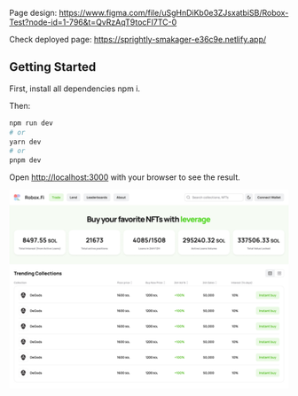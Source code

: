 Page design: https://www.figma.com/file/uSgHnDiKb0e3ZJsxatbiSB/Robox-Test?node-id=1-796&t=QvRzAqT9tocFI7TC-0

Check deployed page: https://sprightly-smakager-e36c9e.netlify.app/

## Getting Started

First, install all dependencies npm i.

Then:

```bash
npm run dev
# or
yarn dev
# or
pnpm dev
```

Open [http://localhost:3000](http://localhost:3000) with your browser to see the result.

<img src='./screen.jpg' alt=''>
